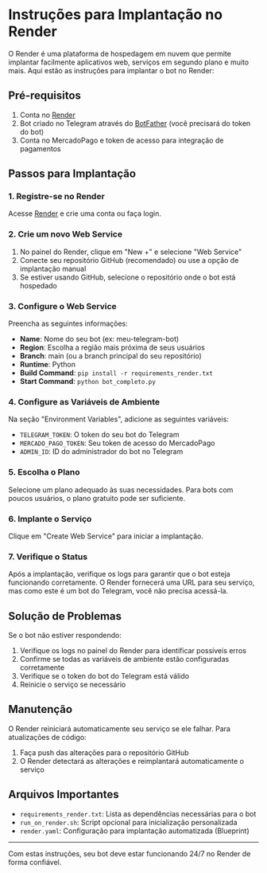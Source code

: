 # Instruções para Implantação no Render

O Render é uma plataforma de hospedagem em nuvem que permite implantar facilmente aplicativos web, serviços em segundo plano e muito mais. Aqui estão as instruções para implantar o bot no Render:

## Pré-requisitos

1. Conta no [Render](https://render.com/)
2. Bot criado no Telegram através do [BotFather](https://t.me/botfather) (você precisará do token do bot)
3. Conta no MercadoPago e token de acesso para integração de pagamentos

## Passos para Implantação

### 1. Registre-se no Render

Acesse [Render](https://render.com/) e crie uma conta ou faça login.

### 2. Crie um novo Web Service

1. No painel do Render, clique em "New +" e selecione "Web Service"
2. Conecte seu repositório GitHub (recomendado) ou use a opção de implantação manual
3. Se estiver usando GitHub, selecione o repositório onde o bot está hospedado

### 3. Configure o Web Service

Preencha as seguintes informações:
- **Name**: Nome do seu bot (ex: meu-telegram-bot)
- **Region**: Escolha a região mais próxima de seus usuários
- **Branch**: main (ou a branch principal do seu repositório)
- **Runtime**: Python
- **Build Command**: `pip install -r requirements_render.txt`
- **Start Command**: `python bot_completo.py`

### 4. Configure as Variáveis de Ambiente

Na seção "Environment Variables", adicione as seguintes variáveis:
- `TELEGRAM_TOKEN`: O token do seu bot do Telegram
- `MERCADO_PAGO_TOKEN`: Seu token de acesso do MercadoPago
- `ADMIN_ID`: ID do administrador do bot no Telegram

### 5. Escolha o Plano

Selecione um plano adequado às suas necessidades. Para bots com poucos usuários, o plano gratuito pode ser suficiente.

### 6. Implante o Serviço

Clique em "Create Web Service" para iniciar a implantação.

### 7. Verifique o Status

Após a implantação, verifique os logs para garantir que o bot esteja funcionando corretamente. O Render fornecerá uma URL para seu serviço, mas como este é um bot do Telegram, você não precisa acessá-la.

## Solução de Problemas

Se o bot não estiver respondendo:
1. Verifique os logs no painel do Render para identificar possíveis erros
2. Confirme se todas as variáveis de ambiente estão configuradas corretamente
3. Verifique se o token do bot do Telegram está válido 
4. Reinicie o serviço se necessário

## Manutenção

O Render reiniciará automaticamente seu serviço se ele falhar. Para atualizações de código:
1. Faça push das alterações para o repositório GitHub
2. O Render detectará as alterações e reimplantará automaticamente o serviço

## Arquivos Importantes

- `requirements_render.txt`: Lista as dependências necessárias para o bot
- `run_on_render.sh`: Script opcional para inicialização personalizada
- `render.yaml`: Configuração para implantação automatizada (Blueprint)

---

Com estas instruções, seu bot deve estar funcionando 24/7 no Render de forma confiável.
